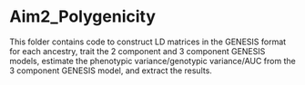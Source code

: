 # Aim2_Polygenicity

This folder contains code to construct LD matrices in the GENESIS format for each ancestry, trait the 2 component and 3 component GENESIS models, estimate the phenotypic variance/genotypic variance/AUC from the 3 component GENESIS model, and extract the results. 